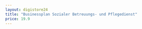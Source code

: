 ```yaml
---
layout: digistore24
title: "Businessplan Sozialer Betreuungs- und Pflegedienst"
price: 19.9
---
```

